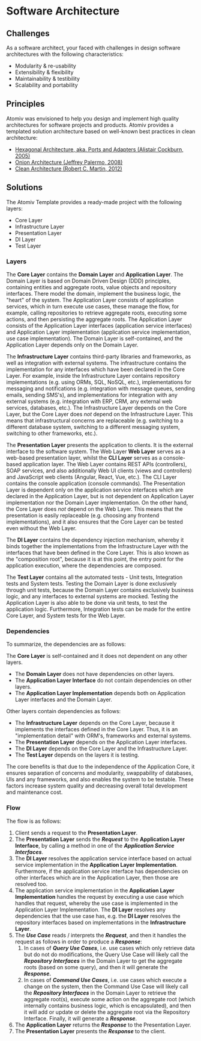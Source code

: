 # Software Architecture

## Challenges

As a software architect, your faced with challenges in design software architectures with the following characteristics:

* Modularity & re-usability
* Extensibility & flexibility
* Maintainability & testibility
* Scalability and portability

## Principles

Atomiv was envisioned to help you design and implement high quality architectures for software projects and products. Atomiv provides a templated solution architecture based on well-known best practices in clean architecture:

* [Hexagonal Architecture, aka. Ports and Adapters \(Alistair Cockburn, 2005\)](https://dzone.com/articles/hexagonal-architecture-is-powerful) 
* [Onion Architecture \(Jeffrey Palermo, 2008\)](https://jeffreypalermo.com/2008/07/the-onion-architecture-part-1/)
* [Clean Architecture \(Robert C. Martin, 2012\)](https://blog.cleancoder.com/uncle-bob/2012/08/13/the-clean-architecture.html)

## Solutions

The Atomiv Template provides a ready-made project with the following layers:

* Core Layer
* Infrastructure Layer
* Presentation Layer
* DI Layer
* Test Layer

### Layers

The **Core Layer** contains the **Domain Layer** and **Application Layer**. The Domain Layer is based on Domain Driven Design \(DDD\) principles, containing entities and aggregate roots, value objects and repository interfaces. There model the domain, implement the business logic, the "heart" of the system. The Application Layer consists of application services, which in turn execute use cases, these manage the flow, for example, calling repositories to retrieve aggregate roots, executing some actions, and then persisting the aggregate roots. The Application Layer consists of the Application Layer interfaces \(application service interfaces\) and Application Layer implementation \(application service implementation, use case implementation\). The Domain Layer is self-contained, and the Application Layer depends only on the Domain Layer.

The **Infrastructure Layer** contains third-party libraries and frameworks, as well as integration with external systems. The infrastructure contains the implementation for any interfaces which have been declared in the Core Layer. For example, inside the Infrastructure Layer contains repository implementations \(e.g. using ORMs, SQL, NoSQL, etc.\), implementations for messaging and notifications \(e.g. integration with message queues, sending emails, sending SMS's\), and implementations for integration with any external systems \(e.g. integration with ERP, CRM, any external web services, databases, etc.\). The Infrastructure Layer depends on the Core Layer, but the Core Layer does _not_ depend on the Infrastructure Layer. This means that infrastructural concerns are replaceable \(e.g. switching to a different database system, switching to a different messaging system, switching to other frameworks, etc.\).

The **Presentation Layer** presents the application to clients. It is the external interface to the software system. The Web Layer **Web Layer** serves as a web-based presentation layer, whilst the **CLI Layer** serves as a console-based application layer. The Web Layer contains REST APIs \(controllers\), SOAP services, and also additionally Web UI clients \(views and controllers\) and JavaScript web clients \(Angular, React, Vue, etc.\). The CLI Layer contains the console application \(console commands\). The Presentation Layer is dependent only on the application service interfaces which are declared in the Application Layer, but is not dependent on Application Layer implementation nor the Domain Layer implementation. On the other hand, the Core Layer does _not_ depend on the Web Layer. This means that the presentation is easily replaceable \(e.g. choosing any frontend implementations\), and it also ensures that the Core Layer can be tested even without the Web Layer.

The **DI Layer** contains the dependency injection mechanism, whereby it binds together the implementations from the Infrastructure Layer with the interfaces that have been defined in the Core Layer. This is also known as the "composition root", because it is at this point, the entry point for the application execution, where the dependencies are composed.

The **Test Layer** contains all the automated tests - Unit tests, Integration tests and System tests. Testing the Domain Layer is done exclusively through unit tests, because the Domain Layer contains exclusively business logic, and any interfaces to external systems are mocked. Testing the Application Layer is also able to be done via unit tests, to test the application logic. Furthermore, Integration tests can be made for the entire Core Layer, and System tests for the Web Layer.

### Dependencies

To summarize, the dependencies are as follows:

The **Core Layer** is self-contained and it does not dependent on any other layers.

* The **Domain Layer** does not have dependencies on other layers. 
* The **Application Layer Interface** do not contain dependencies on other layers. 
* The **Application Layer Implementation** depends both on Application Layer interfaces and the Domain Layer.

Other layers contain dependencies as follows:

* The **Infrastructure Layer** depends on the Core Layer, because it implements the interfaces defined in the Core Layer. Thus, it is an "implementation detail" with ORM's, frameworks and external systems.
* The **Presentation Layer** depends on the Application Layer interfaces. 
* The **DI Layer** depends on the Core Layer and the Infrastructure Layer.
* The **Test Layer** depends on the layers it is testing.

The core benefits is that due to the independence of the Application Core, it ensures separation of concerns and modularity, swappability of databases, UIs and any frameworks, and also enables the system to be testable. These factors increase system quality and decreasing overall total development and maintenance cost.

### Flow

The flow is as follows:

1. Client sends a request to the **Presentation Layer**.
2. The **Presentation Layer** sends the _**Request**_ to the **Application Layer Interface**, by calling a method in one of the _**Application Service Interfaces**_.
3. The **DI Layer** resolves the application service interface based on actual service implementation in the **Application Layer Implementation**. Furthermore, if the application service interface has dependencies on other interfaces which are in the Application Layer, then those are resolved too.
4. The application service implementation in the **Application Layer Implementation** handles the request by executing a use case which handles that request, whereby the use case is implemented in the Application Layer Implementation.  The **DI Layer** resolves any dependencies that the use case has, e.g. the **DI Layer** resolves the repository interfaces based on implementations in the **Infrastructure Layer**.
5. The _**Use Case**_ reads / interprets the _**Request**_, and then it handles the request as follows in order to produce a _**Response**_:
   1. In cases of _**Query Use Cases**_, i.e. use cases which only retrieve data but do not do modifications, the Query Use Case will likely call the _**Repository Interfaces**_ in the Domain Layer to get the aggregate roots \(based on some query\), and then it will generate the _**Response.**_
   2. In cases of _**Command Use Cases**_, i.e. use cases which execute a change on the system, then the Command Use Case will likely call the _**Repository Interfaces**_ in the Domain Layer to retrieve the aggregate root\(s\), execute some action on the aggregate root \(which internally contains business logic, which is encapsulated\), and then it will add or update or delete the aggregate root via the Repository Interface. Finally, it will generate a _**Response**_.
6. The **Application Layer** returns the _**Response**_ to the Presentation Layer.
7. The **Presentation Layer** presents the _**Response**_ to the client.

